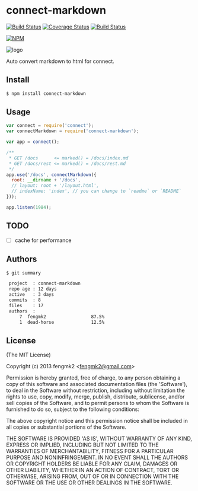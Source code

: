connect-markdown
=======

[![Build Status](https://secure.travis-ci.org/fengmk2/connect-markdown.png)](http://travis-ci.org/fengmk2/connect-markdown) [![Coverage Status](https://coveralls.io/repos/fengmk2/connect-markdown/badge.png)](https://coveralls.io/r/fengmk2/connect-markdown) [![Build Status](https://drone.io/github.com/fengmk2/connect-markdown/status.png)](https://drone.io/github.com/fengmk2/connect-markdown/latest)

[![NPM](https://nodei.co/npm/connect-markdown.png?downloads=true&stars=true)](https://nodei.co/npm/connect-markdown/)

![logo](https://raw.github.com/fengmk2/connect-markdown/master/logo.png)

Auto convert markdown to html for connect.

## Install

```bash
$ npm install connect-markdown
```

## Usage

```js
var connect = require('connect');
var connectMarkdown = require('connect-markdown');

var app = connect();

/**
 * GET /docs      <= marked() = /docs/index.md
 * GET /docs/rest <= marked() = /docs/rest.md
 */
app.use('/docs', connectMarkdown({
  root: __dirname + '/docs',
  // layout: root + '/layout.html',
  // indexName: 'index', // you can change to `readme` or `README`
}));

app.listen(1984);
```

## TODO

* [ ] cache for performance

## Authors

```bash
$ git summary

 project  : connect-markdown
 repo age : 12 days
 active   : 3 days
 commits  : 8
 files    : 17
 authors  :
     7  fengmk2                 87.5%
     1  dead-horse              12.5%
```

## License

(The MIT License)

Copyright (c) 2013 fengmk2 &lt;fengmk2@gmail.com&gt;

Permission is hereby granted, free of charge, to any person obtaining
a copy of this software and associated documentation files (the
'Software'), to deal in the Software without restriction, including
without limitation the rights to use, copy, modify, merge, publish,
distribute, sublicense, and/or sell copies of the Software, and to
permit persons to whom the Software is furnished to do so, subject to
the following conditions:

The above copyright notice and this permission notice shall be
included in all copies or substantial portions of the Software.

THE SOFTWARE IS PROVIDED 'AS IS', WITHOUT WARRANTY OF ANY KIND,
EXPRESS OR IMPLIED, INCLUDING BUT NOT LIMITED TO THE WARRANTIES OF
MERCHANTABILITY, FITNESS FOR A PARTICULAR PURPOSE AND NONINFRINGEMENT.
IN NO EVENT SHALL THE AUTHORS OR COPYRIGHT HOLDERS BE LIABLE FOR ANY
CLAIM, DAMAGES OR OTHER LIABILITY, WHETHER IN AN ACTION OF CONTRACT,
TORT OR OTHERWISE, ARISING FROM, OUT OF OR IN CONNECTION WITH THE
SOFTWARE OR THE USE OR OTHER DEALINGS IN THE SOFTWARE.
